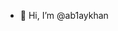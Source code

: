 - 👋 Hi, I’m @ab1aykhan

<!---
ab1aykhan/ab1aykhan is a ✨ special ✨ repository because its `README.md` (this file) appears on your GitHub profile.
You can click the Preview link to take a look at your changes.
--->
